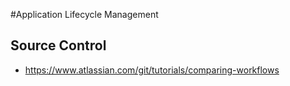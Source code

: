 #Application Lifecycle Management


## Source Control

* https://www.atlassian.com/git/tutorials/comparing-workflows
